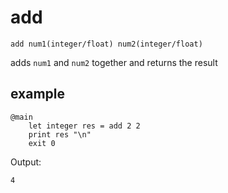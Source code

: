 # add

`add num1(integer/float) num2(integer/float)`

adds `num1` and `num2` together and returns the result

## example
```
@main
	let integer res = add 2 2
	print res "\n"
	exit 0
```

Output:
```
4
```
